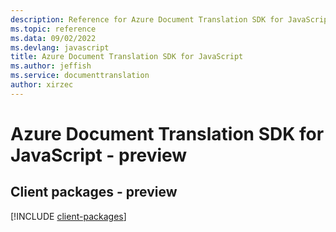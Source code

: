 ```yaml
---
description: Reference for Azure Document Translation SDK for JavaScript
ms.topic: reference
ms.data: 09/02/2022
ms.devlang: javascript
title: Azure Document Translation SDK for JavaScript
ms.author: jeffish
ms.service: documenttranslation
author: xirzec
---
```

# Azure Document Translation SDK for JavaScript - preview

## Client packages - preview
[!INCLUDE [client-packages](document-translation-client-index.md)]